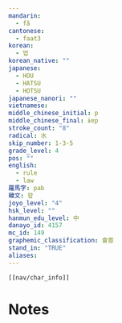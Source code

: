 ```yaml
---
mandarin:
  - fǎ
cantonese:
  - faat3
korean:
  - 법
korean_native: ""
japanese:
  - HOU
  - HATSU
  - HOTSU
japanese_nanori: ""
vietnamese:
middle_chinese_initial: p
middle_chinese_final: ɨɐp
stroke_count: "8"
radical: 水
skip_number: 1-3-5
grade_level: 4
pos: ""
english:
  - rule
  - law
羅馬字: pab
韓文: 팝
joyo_level: "4"
hsk_level: ""
hanmun_edu_level: 中
danayo_id: 4157
mc_id: 149
graphemic_classification: 會意
stand_in: "TRUE"
aliases:
---
```

```meta-bind-embed
[[nav/char_info]]
```

# Notes
